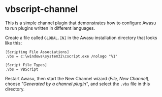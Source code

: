 # vbscript-channel

This is a simple channel plugin that demonstrates how to configure Awasu to run plugins written in different languages.

Create a file called `GLOBAL.INI` in the Awasu installation directory that looks like this:
```
[Scripting File Associations]
.vbs = c:\windows\system32\cscript.exe /nologo "%1"

[Script File Types]
.vbs = VBScript
```

Restart Awasu, then start the New Channel wizard (*File, New Channel*), choose *"Generated by a channel plugin"*, and select the `.vbs` file in this directory.
